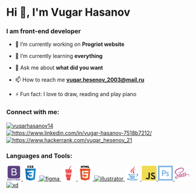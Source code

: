 <h1 align="left">Hi 👋, I'm Vugar Hasanov</h1>
<h3 align="left">I am front-end developer</h3>

- 🔭 I’m currently working on **Progriot website**

- 🌱 I’m currently learning **everything**

- 💬 Ask me about **what did you want**

- 📫 How to reach me **vuqar.hesenov_2003@mail.ru**
- ⚡ Fun fact: I love to draw, reading and play piano 


<h3 align="left">Connect with me:</h3>
<p align="left">
<a href="https://twitter.com/vuqarhasanov14" target="blank"><img align="center" src="https://cdn.jsdelivr.net/npm/simple-icons@v3/icons/twitter.svg" alt="vuqarhasanov14" height="30" width="40" /></a>
<a href="https://linkedin.com/in/https://www.linkedin.com/in/vugar-hasanov-7518b7212/" target="blank"><img align="center"  src="https://cdn.jsdelivr.net/npm/simple-icons@v3/icons/linkedin.svg"alt="https://www.linkedin.com/in/vugar-hasanov-7518b7212/" height="30" width="40" /></a>
<a href="https://www.hackerrank.com/https://www.hackerrank.com/vuqar_hesenov_21" target="blank"><img align="center" src="https://raw.githubusercontent.com/rahuldkjain/github-profile-readme-generator/neutral-icons/src/images/icons/Social/hackerrank.svg" alt="https://www.hackerrank.com/vuqar_hesenov_21" height="30" width="40" /></a>
</p>




<h3 align="left">Languages and Tools:</h3>



<p align="left"> <a href="https://getbootstrap.com" target="_blank"> <img src="https://raw.githubusercontent.com/devicons/devicon/master/icons/bootstrap/bootstrap-plain-wordmark.svg" alt="bootstrap" width="40" height="40"/> </a> <a href="https://www.w3schools.com/css/" target="_blank"> <img src="https://raw.githubusercontent.com/devicons/devicon/master/icons/css3/css3-original-wordmark.svg" alt="css3" width="40" height="40"/> </a> <a href="https://www.figma.com/" target="_blank"> <img src="https://www.vectorlogo.zone/logos/figma/figma-icon.svg" alt="figma" width="40" height="40"/> </a> <a href="https://gulpjs.com" target="_blank"> <img src="https://raw.githubusercontent.com/devicons/devicon/master/icons/gulp/gulp-plain.svg" alt="gulp" width="40" height="40"/> </a> <a href="https://www.w3.org/html/" target="_blank"> <img src="https://raw.githubusercontent.com/devicons/devicon/master/icons/html5/html5-original-wordmark.svg" alt="html5" width="40" height="40"/> </a> <a href="https://www.adobe.com/in/products/illustrator.html" target="_blank"> <img src="https://www.vectorlogo.zone/logos/adobe_illustrator/adobe_illustrator-icon.svg" alt="illustrator" width="40" height="40"/> </a> <a href="https://www.java.com" target="_blank"> <img src="https://raw.githubusercontent.com/devicons/devicon/master/icons/java/java-original.svg" alt="java" width="40" height="40"/> </a> <a href="https://developer.mozilla.org/en-US/docs/Web/JavaScript" target="_blank"> <img src="https://raw.githubusercontent.com/devicons/devicon/master/icons/javascript/javascript-original.svg" alt="javascript" width="40" height="40"/> </a> <a href="https://www.photoshop.com/en" target="_blank"> <img src="https://raw.githubusercontent.com/devicons/devicon/master/icons/photoshop/photoshop-line.svg" alt="photoshop" width="40" height="40"/> </a> <a href="https://sass-lang.com" target="_blank"> <img src="https://raw.githubusercontent.com/devicons/devicon/master/icons/sass/sass-original.svg" alt="sass" width="40" height="40"/> </a> <a href="https://www.adobe.com/products/xd.html" target="_blank"> <img src="https://cdn.worldvectorlogo.com/logos/adobe-xd.svg" alt="xd" width="40" height="40"/> </a> </p>
